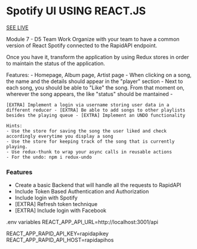 # Spotify UI USING REACT.JS

[SEE LIVE](https://spotify-clone-with-react.herokuapp.com)

Module 7 - D5 Team Work
Organize with your team to have a common version of React Spotify connected to the RapidAPI endpoint.

Once you have it, transform the application by using Redux stores in order to maintain the status of the application.

Features: - Homepage, Album page, Artist page - When clicking on a song, the name and the details should appear in the "player" section - Next to each song, you should be able to "Like" the song. From that moment on, wherever the song appears, the like "status" should be mantained -

`[EXTRA] Implement a login via username storing user data in a different reducer - [EXTRA] Be able to add songs to other playlists besides the playing queue - [EXTRA] Implement an UNDO functionality`

    Hints:
    - Use the store for saving the song the user liked and check accordingly everytime you display a song
    - Use the store for keeping track of the song that is currently playing.
    - Use redux-thunk to wrap your async calls in reusable actions
    - For the undo: npm i redux-undo

### Features

- Create a basic Backend that will handle all the requests to RapidAPI
- Include Token Based Authentication and Authorization
- Include login with Spotify
- [EXTRA] Refresh token technique
- [EXTRA] Include login with Facebook


.env variables
REACT_APP_API_URL=http://localhost:3001/api

REACT_APP_RAPID_API_KEY=rapidapikey
REACT_APP_RAPID_API_HOST=rapidapihos

